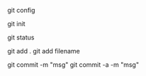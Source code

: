 git config

git init

git status

git add .
git add filename

git commit -m "msg"
git commit -a -m "msg"
